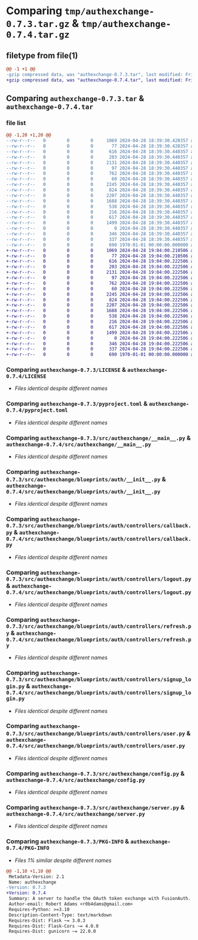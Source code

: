 # Comparing `tmp/authexchange-0.7.3.tar.gz` & `tmp/authexchange-0.7.4.tar.gz`

## filetype from file(1)

```diff
@@ -1 +1 @@
-gzip compressed data, was "authexchange-0.7.3.tar", last modified: Fri Jan  1 00:00:00 2016, max compression
+gzip compressed data, was "authexchange-0.7.4.tar", last modified: Fri Jan  1 00:00:00 2016, max compression
```

## Comparing `authexchange-0.7.3.tar` & `authexchange-0.7.4.tar`

### file list

```diff
@@ -1,20 +1,20 @@
--rw-r--r--   0        0        0     1069 2024-04-28 18:39:30.428357 authexchange-0.7.3/LICENSE
--rw-r--r--   0        0        0       77 2024-04-28 18:39:30.428357 authexchange-0.7.3/README.md
--rw-r--r--   0        0        0      616 2024-04-28 18:39:30.440357 authexchange-0.7.3/pyproject.toml
--rw-r--r--   0        0        0      203 2024-04-28 18:39:30.440357 authexchange-0.7.3/src/authexchange/__init__.py
--rw-r--r--   0        0        0     2131 2024-04-28 18:39:30.440357 authexchange-0.7.3/src/authexchange/__main__.py
--rw-r--r--   0        0        0       97 2024-04-28 18:39:30.440357 authexchange-0.7.3/src/authexchange/blueprints/__init__.py
--rw-r--r--   0        0        0      762 2024-04-28 18:39:30.440357 authexchange-0.7.3/src/authexchange/blueprints/auth/__init__.py
--rw-r--r--   0        0        0       60 2024-04-28 18:39:30.440357 authexchange-0.7.3/src/authexchange/blueprints/auth/controllers/__init__.py
--rw-r--r--   0        0        0     2245 2024-04-28 18:39:30.440357 authexchange-0.7.3/src/authexchange/blueprints/auth/controllers/callback.py
--rw-r--r--   0        0        0      824 2024-04-28 18:39:30.440357 authexchange-0.7.3/src/authexchange/blueprints/auth/controllers/logout.py
--rw-r--r--   0        0        0     2207 2024-04-28 18:39:30.440357 authexchange-0.7.3/src/authexchange/blueprints/auth/controllers/refresh.py
--rw-r--r--   0        0        0     1688 2024-04-28 18:39:30.440357 authexchange-0.7.3/src/authexchange/blueprints/auth/controllers/signup_login.py
--rw-r--r--   0        0        0      538 2024-04-28 18:39:30.440357 authexchange-0.7.3/src/authexchange/blueprints/auth/controllers/user.py
--rw-r--r--   0        0        0      216 2024-04-28 18:39:30.440357 authexchange-0.7.3/src/authexchange/blueprints/ping/__init__.py
--rw-r--r--   0        0        0      617 2024-04-28 18:39:30.440357 authexchange-0.7.3/src/authexchange/config.py
--rw-r--r--   0        0        0     1499 2024-04-28 18:39:30.440357 authexchange-0.7.3/src/authexchange/server.py
--rw-r--r--   0        0        0        0 2024-04-28 18:39:30.440357 authexchange-0.7.3/src/authexchange/utils/__init__.py
--rw-r--r--   0        0        0      346 2024-04-28 18:39:30.440357 authexchange-0.7.3/src/authexchange/utils/b64.py
--rw-r--r--   0        0        0      337 2024-04-28 18:39:30.440357 authexchange-0.7.3/src/authexchange/utils/state.py
--rw-r--r--   0        0        0      690 1970-01-01 00:00:00.000000 authexchange-0.7.3/PKG-INFO
+-rw-r--r--   0        0        0     1069 2024-04-28 19:04:00.210506 authexchange-0.7.4/LICENSE
+-rw-r--r--   0        0        0       77 2024-04-28 19:04:00.210506 authexchange-0.7.4/README.md
+-rw-r--r--   0        0        0      616 2024-04-28 19:04:00.222506 authexchange-0.7.4/pyproject.toml
+-rw-r--r--   0        0        0      203 2024-04-28 19:04:00.222506 authexchange-0.7.4/src/authexchange/__init__.py
+-rw-r--r--   0        0        0     2131 2024-04-28 19:04:00.222506 authexchange-0.7.4/src/authexchange/__main__.py
+-rw-r--r--   0        0        0       97 2024-04-28 19:04:00.222506 authexchange-0.7.4/src/authexchange/blueprints/__init__.py
+-rw-r--r--   0        0        0      762 2024-04-28 19:04:00.222506 authexchange-0.7.4/src/authexchange/blueprints/auth/__init__.py
+-rw-r--r--   0        0        0       60 2024-04-28 19:04:00.222506 authexchange-0.7.4/src/authexchange/blueprints/auth/controllers/__init__.py
+-rw-r--r--   0        0        0     2245 2024-04-28 19:04:00.222506 authexchange-0.7.4/src/authexchange/blueprints/auth/controllers/callback.py
+-rw-r--r--   0        0        0      824 2024-04-28 19:04:00.222506 authexchange-0.7.4/src/authexchange/blueprints/auth/controllers/logout.py
+-rw-r--r--   0        0        0     2207 2024-04-28 19:04:00.222506 authexchange-0.7.4/src/authexchange/blueprints/auth/controllers/refresh.py
+-rw-r--r--   0        0        0     1688 2024-04-28 19:04:00.222506 authexchange-0.7.4/src/authexchange/blueprints/auth/controllers/signup_login.py
+-rw-r--r--   0        0        0      538 2024-04-28 19:04:00.222506 authexchange-0.7.4/src/authexchange/blueprints/auth/controllers/user.py
+-rw-r--r--   0        0        0      216 2024-04-28 19:04:00.222506 authexchange-0.7.4/src/authexchange/blueprints/ping/__init__.py
+-rw-r--r--   0        0        0      617 2024-04-28 19:04:00.222506 authexchange-0.7.4/src/authexchange/config.py
+-rw-r--r--   0        0        0     1499 2024-04-28 19:04:00.222506 authexchange-0.7.4/src/authexchange/server.py
+-rw-r--r--   0        0        0        0 2024-04-28 19:04:00.222506 authexchange-0.7.4/src/authexchange/utils/__init__.py
+-rw-r--r--   0        0        0      346 2024-04-28 19:04:00.222506 authexchange-0.7.4/src/authexchange/utils/b64.py
+-rw-r--r--   0        0        0      337 2024-04-28 19:04:00.222506 authexchange-0.7.4/src/authexchange/utils/state.py
+-rw-r--r--   0        0        0      690 1970-01-01 00:00:00.000000 authexchange-0.7.4/PKG-INFO
```

### Comparing `authexchange-0.7.3/LICENSE` & `authexchange-0.7.4/LICENSE`

 * *Files identical despite different names*

### Comparing `authexchange-0.7.3/pyproject.toml` & `authexchange-0.7.4/pyproject.toml`

 * *Files identical despite different names*

### Comparing `authexchange-0.7.3/src/authexchange/__main__.py` & `authexchange-0.7.4/src/authexchange/__main__.py`

 * *Files identical despite different names*

### Comparing `authexchange-0.7.3/src/authexchange/blueprints/auth/__init__.py` & `authexchange-0.7.4/src/authexchange/blueprints/auth/__init__.py`

 * *Files identical despite different names*

### Comparing `authexchange-0.7.3/src/authexchange/blueprints/auth/controllers/callback.py` & `authexchange-0.7.4/src/authexchange/blueprints/auth/controllers/callback.py`

 * *Files identical despite different names*

### Comparing `authexchange-0.7.3/src/authexchange/blueprints/auth/controllers/logout.py` & `authexchange-0.7.4/src/authexchange/blueprints/auth/controllers/logout.py`

 * *Files identical despite different names*

### Comparing `authexchange-0.7.3/src/authexchange/blueprints/auth/controllers/refresh.py` & `authexchange-0.7.4/src/authexchange/blueprints/auth/controllers/refresh.py`

 * *Files identical despite different names*

### Comparing `authexchange-0.7.3/src/authexchange/blueprints/auth/controllers/signup_login.py` & `authexchange-0.7.4/src/authexchange/blueprints/auth/controllers/signup_login.py`

 * *Files identical despite different names*

### Comparing `authexchange-0.7.3/src/authexchange/blueprints/auth/controllers/user.py` & `authexchange-0.7.4/src/authexchange/blueprints/auth/controllers/user.py`

 * *Files identical despite different names*

### Comparing `authexchange-0.7.3/src/authexchange/config.py` & `authexchange-0.7.4/src/authexchange/config.py`

 * *Files identical despite different names*

### Comparing `authexchange-0.7.3/src/authexchange/server.py` & `authexchange-0.7.4/src/authexchange/server.py`

 * *Files identical despite different names*

### Comparing `authexchange-0.7.3/PKG-INFO` & `authexchange-0.7.4/PKG-INFO`

 * *Files 1% similar despite different names*

```diff
@@ -1,10 +1,10 @@
 Metadata-Version: 2.1
 Name: authexchange
-Version: 0.7.3
+Version: 0.7.4
 Summary: A server to handle the OAuth token exchange with FusionAuth.
 Author-email: Robert Adams <r0b4dams@gmail.com>
 Requires-Python: >=3.10
 Description-Content-Type: text/markdown
 Requires-Dist: Flask ~= 3.0.3
 Requires-Dist: Flask-Cors ~= 4.0.0
 Requires-Dist: gunicorn ~= 22.0.0
```

